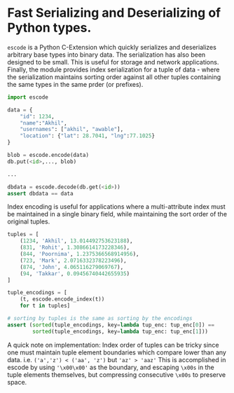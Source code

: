 # Fast Serializing and Deserializing of Python types.

`escode` is a Python C-Extension which quickly serializes and deserializes arbitrary base types into binary data.
The serialization has also been designed to be small. This is useful for storage and network applications. Finally,
the module provides index serialization for a tuple of data - where the serialization maintains sorting order against
all other tuples containing the same types in the same prder (or prefixes).

```python
import escode

data = {
    "id": 1234,
    "name":"Akhil",
    "usernames": ["akhil", "awable"],
    "location": {"lat": 28.7041, "lng":77.1025}
}

blob = escode.encode(data)
db.put(<id>,..., blob)

...

dbdata = escode.decode(db.get(<id>))
assert dbdata == data
```

Index encoding is useful for  applications where a multi-attribute index must be maintained in a single binary
field, while maintaining the sort order of the original tuples.

```python
tuples = [
    (1234, 'Akhil', 13.014492753623188),
    (831, 'Rohit', 1.3086614173228346),
    (844, 'Poornima', 1.2375366568914956),
    (723, 'Mark', 2.0716332378223496),
    (874, 'John', 4.065116279069767),
    (94, 'Takkar', 0.09456740442655935)
]

tuple_encodings = [
    (t, escode.encode_index(t))
    for t in tuples]

# sorting by tuples is the same as sorting by the encodings
assert (sorted(tuple_encodings, key=lambda tup_enc: tup_enc[0]) ==
        sorted(tuple_encodings, key=lambda tup_enc: tup_enc[1]))
```

A quick note on implementation: Index order of tuples  can be tricky since one must maintain tuple
element boundaries which compare lower than any data. i.e. `('a','z') < ('aa', 'z')` but `'az' > 'aaz'` This is
accomplished in escode by using `'\x00\x00'` as the boundary, and escaping `\x00s` in the tuple elements themselves,
but compressing consecutive `\x00s` to preserve space.
